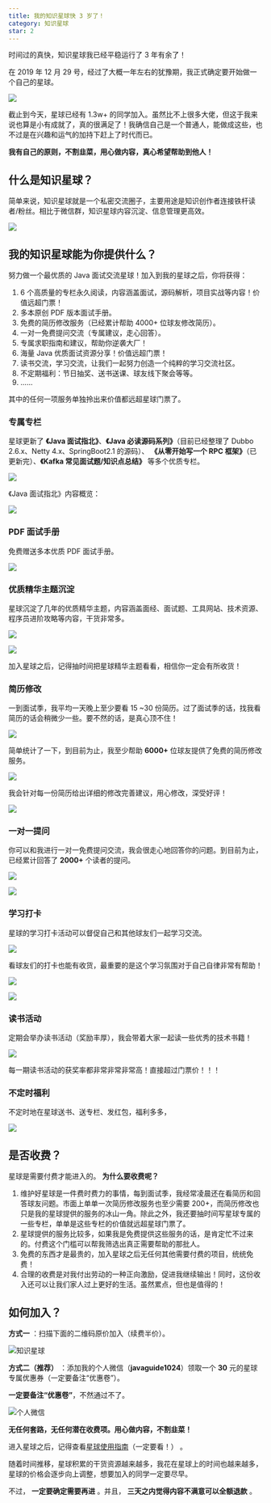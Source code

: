 ```yaml
---
title: 我的知识星球快 3 岁了！
category: 知识星球
star: 2
---
```


<!-- @include: @small-advertisement.snippet.md -->

时间过的真快，知识星球我已经平稳运行了 3 年有余了！

在 2019 年 12 月 29 号，经过了大概一年左右的犹豫期，我正式确定要开始做一个自己的星球。

![](https://oss.javaguide.cn/2021-1/%E7%9F%A5%E8%AF%86%E6%96%B0%E7%90%83%E4%B8%80%E5%91%A8%E5%B9%B4-0293.jpg)

截止到今天，星球已经有 1.3w+ 的同学加入。虽然比不上很多大佬，但这于我来说也算是小有成就了，真的很满足了！我确信自己是一个普通人，能做成这些，也不过是在兴趣和运气的加持下赶上了时代而已。

**我有自己的原则，不割韭菜，用心做内容，真心希望帮助到他人！**

## 什么是知识星球？

简单来说，知识星球就是一个私密交流圈子，主要用途是知识创作者连接铁杆读者/粉丝。相比于微信群，知识星球内容沉淀、信息管理更高效。

![](https://oss.javaguide.cn/xingqiu/image-20220211223754566.png)

## 我的知识星球能为你提供什么？

努力做一个最优质的 Java 面试交流星球！加入到我的星球之后，你将获得：

1. 6 个高质量的专栏永久阅读，内容涵盖面试，源码解析，项目实战等内容！价值远超门票！
2. 多本原创 PDF 版本面试手册。
3. 免费的简历修改服务（已经累计帮助 4000+ 位球友修改简历）。
4. 一对一免费提问交流（专属建议，走心回答）。
5. 专属求职指南和建议，帮助你逆袭大厂！
6. 海量 Java 优质面试资源分享！价值远超门票！
7. 读书交流，学习交流，让我们一起努力创造一个纯粹的学习交流社区。
8. 不定期福利：节日抽奖、送书送课、球友线下聚会等等。
9. ......

其中的任何一项服务单独拎出来价值都远超星球门票了。

### 专属专栏

星球更新了 **《Java 面试指北》**、**《Java 必读源码系列》**（目前已经整理了 Dubbo 2.6.x、Netty 4.x、SpringBoot2.1 的源码）、 **《从零开始写一个 RPC 框架》**（已更新完）、**《Kafka 常见面试题/知识点总结》** 等多个优质专栏。

![](https://oss.javaguide.cn/xingqiu/image-20220211231206733.png)

《Java 面试指北》内容概览：

![](https://oss.javaguide.cn/xingqiu/image-20220304102536445.png)

### PDF 面试手册

免费赠送多本优质 PDF 面试手册。

![](https://oss.javaguide.cn/xingqiu/image-20220723120918434.png)

### 优质精华主题沉淀

星球沉淀了几年的优质精华主题，内容涵盖面经、面试题、工具网站、技术资源、程序员进阶攻略等内容，干货非常多。

![](https://oss.javaguide.cn/xingqiu/image-20230421154518800.png)

![](https://oss.javaguide.cn/xingqiu/Xnip2023-04-21_15-48-13.jpg)

加入星球之后，记得抽时间把星球精华主题看看，相信你一定会有所收货！

### 简历修改

一到面试季，我平均一天晚上至少要看 15 ~30 份简历。过了面试季的话，找我看简历的话会稍微少一些。要不然的话，是真心顶不住！

![](https://oss.javaguide.cn/xingqiu/image-20220304123156348.png)

简单统计了一下，到目前为止，我至少帮助 **6000+** 位球友提供了免费的简历修改服务。

![](https://oss.javaguide.cn/xingqiu/%E7%AE%80%E5%8E%86%E4%BF%AE%E6%94%B92.jpg)

我会针对每一份简历给出详细的修改完善建议，用心修改，深受好评！

![](https://oss.javaguide.cn/xingqiu/image-20220725093504807.png)

### 一对一提问

你可以和我进行一对一免费提问交流，我会很走心地回答你的问题。到目前为止，已经累计回答了 **2000+** 个读者的提问。

![](https://oss.javaguide.cn/xingqiu/wecom-temp-151578-45e66ccd48b3b5d3baa8673d33c7b664.jpg)

![](https://oss.javaguide.cn/xingqiu/image-20220211223559179.png)

### 学习打卡

星球的学习打卡活动可以督促自己和其他球友们一起学习交流。

![](https://oss.javaguide.cn/xingqiu/image-20220308143815840.png)

看球友们的打卡也能有收货，最重要的是这个学习氛围对于自己自律非常有帮助！

![](https://oss.javaguide.cn/xingqiu/%E7%90%83%E5%8F%8B%E6%AF%8F%E6%97%A5%E6%89%93%E5%8D%A1%E4%B9%9F%E8%83%BD%E5%AD%A6%E5%88%B0%E5%BE%88%E5%A4%9A%E4%B8%9C%E8%A5%BF.jpg)

![](https://oss.javaguide.cn/xingqiu/%E7%A1%AE%E5%AE%9E%E6%98%AF%E5%AD%A6%E4%B9%A0%E4%BA%A4%E6%B5%81%E7%9A%84%E5%A5%BD%E5%9C%B0%E6%96%B9.jpg)

### 读书活动

定期会举办读书活动（奖励丰厚），我会带着大家一起读一些优秀的技术书籍！

![](https://oss.javaguide.cn/xingqiu/image-20220211233642079.png)

每一期读书活动的获奖率都非常非常非常高！直接超过门票价！！！

### 不定时福利

不定时地在星球送书、送专栏、发红包，福利多多，

![](https://oss.javaguide.cn/xingqiu/1682063464099.png)

## 是否收费？

星球是需要付费才能进入的。 **为什么要收费呢？**

1. 维护好星球是一件费时费力的事情，每到面试季，我经常凌晨还在看简历和回答球友问题。市面上单单一次简历修改服务也至少需要 200+，而简历修改也只是我的星球提供的服务的冰山一角。除此之外，我还要抽时间写星球专属的一些专栏，单单是这些专栏的价值就远超星球门票了。
2. 星球提供的服务比较多，如果我是免费提供这些服务的话，是肯定忙不过来的。付费这个门槛可以帮我筛选出真正需要帮助的那批人。
3. 免费的东西才是最贵的，加入星球之后无任何其他需要付费的项目，统统免费！
4. 合理的收费是对我付出劳动的一种正向激励，促进我继续输出！同时，这份收入还可以让我们家人过上更好的生活。虽然累点，但也是值得的！

## 如何加入？

**方式一** ：扫描下面的二维码原价加入（续费半价）。

![知识星球](https://oss.javaguide.cn/xingqiu/image-20220311203414600.png)

**方式二（推荐）** ：添加我的个人微信（**javaguide1024**）领取一个 **30** 元的星球专属优惠券（一定要备注“优惠卷”）。

**一定要备注“优惠卷”**，不然通过不了。

![个人微信](https://oss.javaguide.cn/xingqiu/weixin-guidege666.jpeg)

**无任何套路，无任何潜在收费项。用心做内容，不割韭菜！**

进入星球之后，记得查看[星球使用指南](https://t.zsxq.com/0d18KSarv)（一定要看！） 。

随着时间推移，星球积累的干货资源越来越多，我花在星球上的时间也越来越多，星球的价格会逐步向上调整，想要加入的同学一定要尽早。

不过， **一定要确定需要再进** 。并且， **三天之内觉得内容不满意可以全额退款** 。
